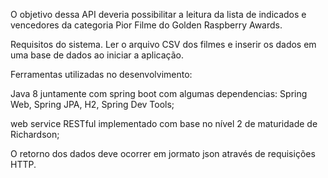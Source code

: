 O objetivo dessa API deveria possibilitar a leitura da lista de indicados e vencedores da categoria Pior Filme do Golden Raspberry Awards.

Requisitos do sistema.
Ler o arquivo CSV dos filmes e inserir os dados em uma base de dados ao iniciar a
aplicação.

Ferramentas utilizadas no desenvolvimento:

Java 8 juntamente com spring boot com algumas dependencias: Spring Web, Spring JPA, H2, Spring Dev Tools;

web service RESTful implementado com base no nível 2 de maturidade de Richardson;

O retorno dos dados deve ocorrer em jormato json através de requisições HTTP.
